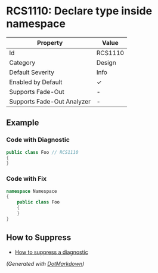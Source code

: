 # RCS1110: Declare type inside namespace

| Property                    | Value    |
| --------------------------- | -------- |
| Id                          | RCS1110  |
| Category                    | Design   |
| Default Severity            | Info     |
| Enabled by Default          | &#x2713; |
| Supports Fade\-Out          | \-       |
| Supports Fade\-Out Analyzer | \-       |

## Example

### Code with Diagnostic

```csharp
public class Foo // RCS1110
{
}
```

### Code with Fix

```csharp
namespace Namespace
{
    public class Foo
    {
    }
}
```

## How to Suppress

* [How to suppress a diagnostic](../HowToConfigureAnalyzers.md#how-to-suppress-a-diagnostic)

*\(Generated with [DotMarkdown](http://github.com/JosefPihrt/DotMarkdown)\)*